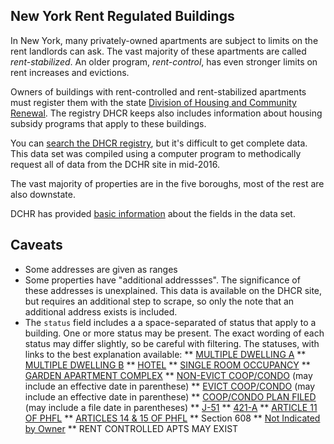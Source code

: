 New York Rent Regulated Buildings 
---------------------------------

In New York, many privately-owned apartments are subject to limits on the rent landlords can ask. The vast majority of these apartments are called *rent-stabilized*. An older program, *rent-control*, has even stronger limits on rent increases and evictions.

Owners of buildings with rent-controlled and rent-stabilized apartments must register them with the state [Division of Housing and Community Renewal](http://www.nyshcr.org). The registry DHCR keeps also includes information about housing subsidy programs that apply to these buildings.

You can [search the DHCR registry](https://apps.hcr.ny.gov/BuildingSearch/), but it's difficult to get complete data. This data set was compiled using a computer program to methodically request all of data from the DCHR site in mid-2016.

The vast majority of properties are in the five boroughs, most of the rest are also downstate.

DCHR has provided [basic information](https://apps.hcr.ny.gov/buildingsearch/popup.aspx) about the fields in the data set.

## Caveats
* Some addresses are given as ranges
* Some properties have "additional addressses". The significance of these addresses is unexplained. This data is available on the DHCR site, but requires an additional step to scrape, so only the note that an additional address exists is included.
* The `status` field includes a a space-separated of status that apply to a building. One or more status may be present. The exact wording of each status may differ slightly, so be careful with filtering. The statuses, with links to the best explanation available:
** [MULTIPLE DWELLING A](https://apps.hcr.ny.gov/buildingsearch/popup.aspx#DwellingA)
** [MULTIPLE DWELLING B](https://apps.hcr.ny.gov/buildingsearch/popup.aspx#DwellingB)
** [HOTEL](https://apps.hcr.ny.gov/buildingsearch/popup.aspx#Hotel)
** [SINGLE ROOM OCCUPANCY](https://apps.hcr.ny.gov/buildingsearch/popup.aspx#SingleRoom)
** [GARDEN APARTMENT COMPLEX](https://apps.hcr.ny.gov/buildingsearch/popup.aspx#Garden)
** [NON-EVICT COOP/CONDO](https://apps.hcr.ny.gov/buildingsearch/popup.aspx#NonEvict) (may include an effective date in parenthese)
** [EVICT COOP/CONDO](https://apps.hcr.ny.gov/buildingsearch/popup.aspx#Evict) (may include an effective date in parenthese)
** [COOP/CONDO PLAN FILED](https://apps.hcr.ny.gov/buildingsearch/popup.aspx#Coop) (may include a file date in parentheses)
** [J-51](http://www1.nyc.gov/site/hpd/developers/tax-incentives-j51.page)
** [421-A](http://www1.nyc.gov/site/hpd/developers/tax-incentives-421a.page)
** [ARTICLE 11 OF PHFL](https://apps.hcr.ny.gov/buildingsearch/popup.aspx#Article11)
** [ARTICLES 14 & 15 OF PHFL](https://apps.hcr.ny.gov/buildingsearch/popup.aspx#Article14and15)
** Section 608
** [Not Indicated by Owner](https://apps.hcr.ny.gov/buildingsearch/popup.aspx#NotIndicated)
** RENT CONTROLLED APTS MAY EXIST
